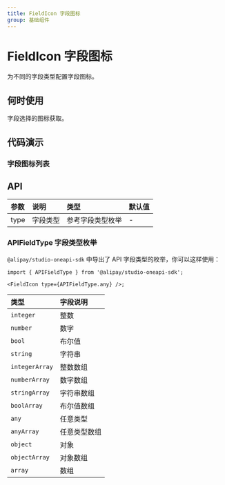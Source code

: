 ```yaml
---
title: FieldIcon 字段图标
group: 基础组件
---
```


# FieldIcon 字段图标

为不同的字段类型配置字段图标。

## 何时使用

字段选择的图标获取。

## 代码演示

### 字段图标列表

<code src="./demos/basic.tsx" ></code>

## API

| 参数 | 说明     | 类型             | 默认值 |
| :--- | :------- | :--------------- | :----- |
| type | 字段类型 | 参考字段类型枚举 | -      |

### APIFieldType 字段类型枚举

`@alipay/studio-oneapi-sdk` 中导出了 API 字段类型的枚举，你可以这样使用：

```tsx | pure
import { APIFieldType } from '@alipay/studio-oneapi-sdk';

<FieldIcon type={APIFieldType.any} />;
```

| 类型           | 字段说明     |
| :------------- | :----------- |
| `integer`      | 整数         |
| `number`       | 数字         |
| `bool`         | 布尔值       |
| `string`       | 字符串       |
| `integerArray` | 整数数组     |
| `numberArray`  | 数字数组     |
| `stringArray`  | 字符串数组   |
| `boolArray`    | 布尔值数组   |
| `any`          | 任意类型     |
| `anyArray`     | 任意类型数组 |
| `object`       | 对象         |
| `objectArray`  | 对象数组     |
| `array`        | 数组         |
